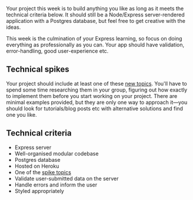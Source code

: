 Your project this week is to build anything you like as long as it meets the technical criteria below. It should still be a Node/Express server-rendered application with a Postgres database, but feel free to get creative with the ideas.

This week is the culmination of your Express learning, so focus on doing everything as professionally as you can. Your app should have validation, error-handling, good user-experience etc.

## Technical spikes

Your project should include at least one of these [new topics](../spikes). You'll have to spend some time researching them in your group, figuring out how exactly to implement them before you start working on your project. There are minimal examples provided, but they are only one way to approach it—you should look for tutorials/blog posts etc with alternative solutions and find one you like.

## Technical criteria

- Express server
- Well-organised modular codebase
- Postgres database
- Hosted on Heroku
- One of the [spike topics](../spikes)
- Validate user-submitted data on the server
- Handle errors and inform the user
- Styled appropriately
